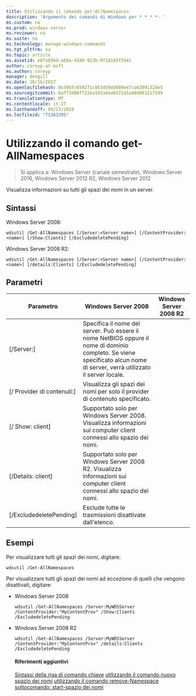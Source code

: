 ```yaml
---
title: Utilizzando il comando get-AllNamespaces
description: 'Argomento dei comandi di Windows per * * * *- '
ms.custom: na
ms.prod: windows-server
ms.reviewer: na
ms.suite: na
ms.technology: manage-windows-commands
ms.tgt_pltfrm: na
ms.topic: article
ms.assetid: e8fe896d-a69a-4180-923b-9f18185f5941
author: coreyp-at-msft
ms.author: coreyp
manager: dongill
ms.date: 10/16/2017
ms.openlocfilehash: 0cd90fc650271c863459dd809e47ca6309132de5
ms.sourcegitcommit: 6aff3d88ff22ea141a6ea6572a5ad8dd6321f199
ms.translationtype: MT
ms.contentlocale: it-IT
ms.lasthandoff: 09/27/2019
ms.locfileid: "71363295"
---
```

# <a name="using-the-get-allnamespaces-command"></a>Utilizzando il comando get-AllNamespaces

>Si applica a: Windows Server (canale semestrale), Windows Server 2016, Windows Server 2012 R2, Windows Server 2012

Visualizza informazioni su tutti gli spazi dei nomi in un server.
## <a name="syntax"></a>Sintassi
Windows Server 2008:
```
wdsutil /Get-AllNamespaces [/Server:<Server name>] [/ContentProvider:<name>] [/Show:Clients] [/ExcludedeletePending]
```
Windows Server 2008 R2:
```
wdsutil /Get-AllNamespaces [/Server:<Server name>] [/ContentProvider:<name>] [/details:Clients] [/ExcludedeletePending]
```
## <a name="parameters"></a>Parametri

|         Parametro         |                                                                               Windows Server 2008                                                                               | Windows Server 2008 R2 |
|---------------------------|---------------------------------------------------------------------------------------------------------------------------------------------------------------------------------|------------------------|
|  [/Server:<Server name>]  | Specifica il nome del server. Può essere il nome NetBIOS oppure il nome di dominio completo. Se viene specificato alcun nome di server, verrà utilizzato il server locale. |                        |
| [/ Provider di contenuti:<name>] |                                                        Visualizza gli spazi dei nomi per solo il provider di contenuto specificato.                                                         |                        |
|      [/ Show: client]      |                            Supportato solo per Windows Server 2008. Visualizza informazioni sui computer client connessi allo spazio dei nomi.                             |                        |
|    [/Details: client]     |                           Supportato solo per Windows Server 2008 R2. Visualizza informazioni sui computer client connessi allo spazio dei nomi.                           |                        |
|  [/ExcludedeletePending]  |                                                              Esclude tutte le trasmissioni disattivate dall'elenco.                                                              |                        |

## <a name="BKMK_examples"></a>Esempi
Per visualizzare tutti gli spazi dei nomi, digitare:
```
wdsutil /Get-AllNamespaces
```
Per visualizzare tutti gli spazi dei nomi ad eccezione di quelli che vengono disattivati, digitare:
- Windows Server 2008
  ```
  wdsutil /Get-AllNamespaces /Server:MyWDSServer /ContentProvider:"MyContentProv" /Show:Clients /ExcludedeletePending
  ```
- Windows Server 2008 R2
  ```
  wdsutil /Get-AllNamespaces /Server:MyWDSServer /ContentProvider:"MyContentProv" /details:Clients /ExcludedeletePending
  ```
  #### <a name="additional-references"></a>Riferimenti aggiuntivi
  [Sintassi della riga di comando chiave](command-line-syntax-key.md)
  [utilizzando il comando nuovo spazio dei nomi](using-the-new-namespace-command.md)
  [utilizzando il comando remove-Namespace](using-the-remove-namespace-command.md)
  [sottocomando: start-spazio dei nomi](subcommand-start-namespace.md)
